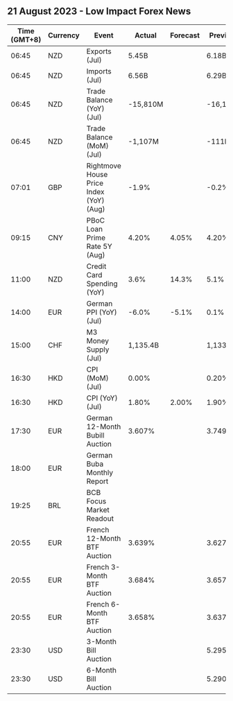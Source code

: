 ## 21 August 2023 - Low Impact Forex News

| Time (GMT+8) | Currency | Event | Actual | Forecast | Previous |
|------|----------|-------|--------|----------|----------|
| 06:45 | NZD | Exports (Jul) | 5.45B |  | 6.18B |
| 06:45 | NZD | Imports (Jul) | 6.56B |  | 6.29B |
| 06:45 | NZD | Trade Balance (YoY) (Jul) | -15,810M |  | -16,110M |
| 06:45 | NZD | Trade Balance (MoM) (Jul) | -1,107M |  | -111M |
| 07:01 | GBP | Rightmove House Price Index (YoY) (Aug) | -1.9% |  | -0.2% |
| 09:15 | CNY | PBoC Loan Prime Rate 5Y (Aug) | 4.20% | 4.05% | 4.20% |
| 11:00 | NZD | Credit Card Spending (YoY) | 3.6% | 14.3% | 5.1% |
| 14:00 | EUR | German PPI (YoY) (Jul) | -6.0% | -5.1% | 0.1% |
| 15:00 | CHF | M3 Money Supply (Jul) | 1,135.4B |  | 1,133.6B |
| 16:30 | HKD | CPI (MoM) (Jul) | 0.00% |  | 0.20% |
| 16:30 | HKD | CPI (YoY) (Jul) | 1.80% | 2.00% | 1.90% |
| 17:30 | EUR | German 12-Month Bubill Auction | 3.607% |  | 3.749% |
| 18:00 | EUR | German Buba Monthly Report |  |  |  |
| 19:25 | BRL | BCB Focus Market Readout |  |  |  |
| 20:55 | EUR | French 12-Month BTF Auction | 3.639% |  | 3.627% |
| 20:55 | EUR | French 3-Month BTF Auction | 3.684% |  | 3.657% |
| 20:55 | EUR | French 6-Month BTF Auction | 3.658% |  | 3.637% |
| 23:30 | USD | 3-Month Bill Auction |  |  | 5.295% |
| 23:30 | USD | 6-Month Bill Auction |  |  | 5.290% |
